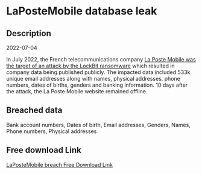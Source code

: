 # LaPosteMobile database leak

## Description

2022-07-04

In July 2022, the French telecommunications company <a href="https://securityaffairs.co/wordpress/133080/cyber-crime/la-poste-mobile-ransomware.html" target="_blank" rel="noopener">La Poste Mobile was the target of an attack by the LockBit ransomware</a> which resulted in company data being published publicly. The impacted data included 533k unique email addresses along with names, physical addresses, phone numbers, dates of births, genders and banking information. 10 days after the attack, the La Poste Mobile website remained offline.

## Breached data

Bank account numbers, Dates of birth, Email addresses, Genders, Names, Phone numbers, Physical addresses

## Free download Link

[LaPosteMobile breach Free Download Link](https://tinyurl.com/2b2k277t)